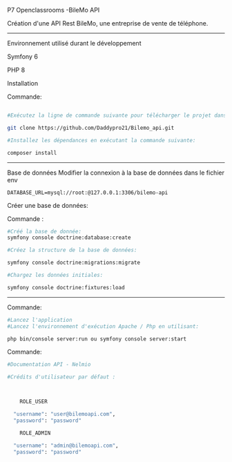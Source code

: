 P7 Openclassrooms -BileMo API

Création d'une API Rest BileMo, une entreprise de vente de téléphone.
____________________________________________________________________________________________________

Environnement utilisé durant le développement

Symfony 6

PHP 8

Installation


Commande:
```sh

#Exécutez la ligne de commande suivante pour télécharger le projet dans le répertoire de votre choix:

git clone https://github.com/Daddypro21/Bilemo_api.git

#Installez les dépendances en exécutant la commande suivante:

composer install

```
______________________________________________________________________________________

Base de données
Modifier la connexion à la base de données dans le fichier env

```env
DATABASE_URL=mysql://root:@127.0.0.1:3306/bilemo-api
```
Créer une base de données:

Commande :
```sh
#Créé la base de donnée:
symfony console doctrine:database:create

#Créez la structure de la base de données:

symfony console doctrine:migrations:migrate

#Chargez les données initiales:

symfony console doctrine:fixtures:load
```
______________________________________________________________________________________

Commande:

```sh
#Lancez l'application
#Lancez l'environnement d'exécution Apache / Php en utilisant:

php bin/console server:run ou symfony console server:start

```

Commande:
```sh
#Documentation API - Nelmio

#Crédits d'utilisateur par défaut :



    ROLE_USER

  "username": "user@bilemoapi.com",
  "password": "password"

    ROLE_ADMIN

  "username": "admin@bilemoapi.com",
  "password": "password"

```